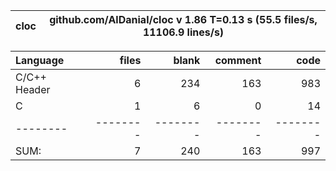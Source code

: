 cloc|github.com/AlDanial/cloc v 1.86  T=0.13 s (55.5 files/s, 11106.9 lines/s)
--- | ---

Language|files|blank|comment|code
:-------|-------:|-------:|-------:|-------:
C/C++ Header|6|234|163|983
C|1|6|0|14
--------|--------|--------|--------|--------
SUM:|7|240|163|997
